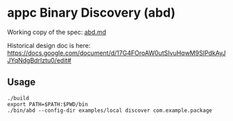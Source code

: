 # appc Binary Discovery (abd)

Working copy of the spec: [abd.md](abd.md)

Historical design doc is here: https://docs.google.com/document/d/17G4FOroAW0utSIvuHqwM9SIPdkAyJJYqNdgBdrIztu0/edit#

## Usage

```
./build
export PATH=$PATH:$PWD/bin
./bin/abd --config-dir examples/local discover com.example.package
```
